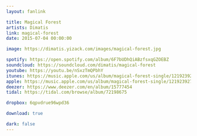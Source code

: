 ```yaml
---
layout: fanlink

title: Magical Forest
artists: Dimatis
link: magical-forest
date: 2015-07-04 00:00:00

image: https://dimatis.yizack.com/images/magical-forest.jpg

spotify: https://open.spotify.com/album/6F7bUDhQiABzfsxqGZOEBZ
soundcloud: https://soundcloud.com/dimatis/magical-forest
youtube: https://youtu.be/nSxzTmQPbhY
itunes: https://music.apple.com/us/album/magical-forest-single/1219239274?app=itunes
apple: https://music.apple.com/us/album/magical-forest-single/1219239274?app=music
deezer: https://www.deezer.com/en/album/15777454
tidal: https://tidal.com/browse/album/72198675

dropbox: 6qpvdrue96wpd36

download: true

dark: false
---
```

